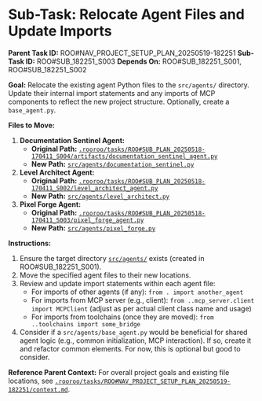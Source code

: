 # Sub-Task: Relocate Agent Files and Update Imports

**Parent Task ID:** ROO#NAV_PROJECT_SETUP_PLAN_20250519-182251
**Sub-Task ID:** ROO#SUB_182251_S003
**Depends On:** ROO#SUB_182251_S001, ROO#SUB_182251_S002

**Goal:**
Relocate the existing agent Python files to the `src/agents/` directory. Update their internal import statements and any imports of MCP components to reflect the new project structure. Optionally, create a `base_agent.py`.

**Files to Move:**
1.  **Documentation Sentinel Agent:**
    *   **Original Path:** [`.rooroo/tasks/ROO#SUB_PLAN_20250518-170411_S004/artifacts/documentation_sentinel_agent.py`](.rooroo/tasks/ROO#SUB_PLAN_20250518-170411_S004/artifacts/documentation_sentinel_agent.py)
    *   **New Path:** [`src/agents/documentation_sentinel.py`](src/agents/documentation_sentinel.py)
2.  **Level Architect Agent:**
    *   **Original Path:** [`.rooroo/tasks/ROO#SUB_PLAN_20250518-170411_S002/level_architect_agent.py`](.rooroo/tasks/ROO#SUB_PLAN_20250518-170411_S002/level_architect_agent.py)
    *   **New Path:** [`src/agents/level_architect.py`](src/agents/level_architect.py)
3.  **Pixel Forge Agent:**
    *   **Original Path:** [`.rooroo/tasks/ROO#SUB_PLAN_20250518-170411_S003/pixel_forge_agent.py`](.rooroo/tasks/ROO#SUB_PLAN_20250518-170411_S003/pixel_forge_agent.py)
    *   **New Path:** [`src/agents/pixel_forge.py`](src/agents/pixel_forge.py)

**Instructions:**
1.  Ensure the target directory [`src/agents/`](src/agents/) exists (created in ROO#SUB_182251_S001).
2.  Move the specified agent files to their new locations.
3.  Review and update import statements within each agent file:
    *   For imports of other agents (if any): `from . import another_agent`
    *   For imports from MCP server (e.g., client): `from ..mcp_server.client import MCPClient` (adjust as per actual client class name and usage)
    *   For imports from toolchains (once they are moved): `from ..toolchains import some_bridge`
4.  Consider if a `src/agents/base_agent.py` would be beneficial for shared agent logic (e.g., common initialization, MCP interaction). If so, create it and refactor common elements. For now, this is optional but good to consider.

**Reference Parent Context:**
For overall project goals and existing file locations, see [`.rooroo/tasks/ROO#NAV_PROJECT_SETUP_PLAN_20250519-182251/context.md`](.rooroo/tasks/ROO#NAV_PROJECT_SETUP_PLAN_20250519-182251/context.md).